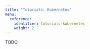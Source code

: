 ```yaml
---
title: "Tutorials: Kubernetes"
menu:
  reference:
    identifier: tutorials-kubernetes
    weight: 2
---
```


TODO

